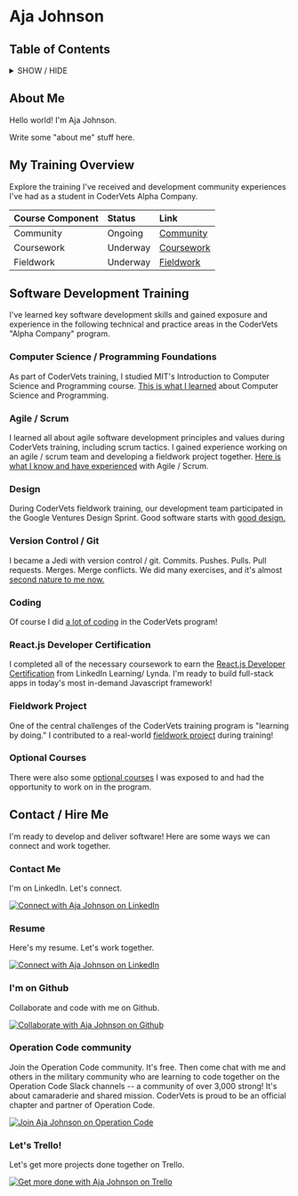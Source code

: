 Aja Johnson
===================
<!--![Aja Johnson][1]-->

## Table of Contents
<details><summary>SHOW / HIDE</summary>
<br>

[About Me](#aboutme)

[My Training Overview](#training)

-       [Coursework](#coursework)

&nbsp;&nbsp;&nbsp;&nbsp;&nbsp;&nbsp;&nbsp;&nbsp;[Fieldwork](#fieldwork)

&nbsp;&nbsp;&nbsp;&nbsp;&nbsp;&nbsp;&nbsp;&nbsp;[Community](#community)

[Software Development Training](#skills)

&nbsp;&nbsp;&nbsp;&nbsp;&nbsp;&nbsp;&nbsp;&nbsp;[Computer Science / Programming Foundations](#computerscience)

&nbsp;&nbsp;&nbsp;&nbsp;&nbsp;&nbsp;&nbsp;&nbsp;[Agile / Scrum](#agilescrum)

&nbsp;&nbsp;&nbsp;&nbsp;&nbsp;&nbsp;&nbsp;&nbsp;[Design](#design)

&nbsp;&nbsp;&nbsp;&nbsp;&nbsp;&nbsp;&nbsp;&nbsp;[Version Control / Git](#versioncontrol)

&nbsp;&nbsp;&nbsp;&nbsp;&nbsp;&nbsp;&nbsp;&nbsp;[Coding](#coding)

&nbsp;&nbsp;&nbsp;&nbsp;&nbsp;&nbsp;&nbsp;&nbsp;[React.js Developer Certification](#reactjsdevcert)

&nbsp;&nbsp;&nbsp;&nbsp;&nbsp;&nbsp;&nbsp;&nbsp;[Fieldwork Project](#fieldworkproject)

&nbsp;&nbsp;&nbsp;&nbsp;&nbsp;&nbsp;&nbsp;&nbsp;[Optional Courses](#optionalcourses)

[Contact / Hire Me](#contacthire)

&nbsp;&nbsp;&nbsp;&nbsp;&nbsp;&nbsp;&nbsp;&nbsp;[Contact Me](#contactme)

&nbsp;&nbsp;&nbsp;&nbsp;&nbsp;&nbsp;&nbsp;&nbsp;[Resume](#resume)

&nbsp;&nbsp;&nbsp;&nbsp;&nbsp;&nbsp;&nbsp;&nbsp;[Github](#github)

&nbsp;&nbsp;&nbsp;&nbsp;&nbsp;&nbsp;&nbsp;&nbsp;[Operation Code](#operationcode)

&nbsp;&nbsp;&nbsp;&nbsp;&nbsp;&nbsp;&nbsp;&nbsp;[Trello](#trello)
</details>

## About Me <a name="aboutme"/>
Hello world! I'm Aja Johnson.

Write some "about me" stuff here.

## My Training Overview <a name="training"/>
Explore the training I've received and development community experiences I've had as a student in CoderVets Alpha Company.

| Course Component     | Status | Link   |
| :------- | :---- | :--- |
| Community | Ongoing |  <a name="community"/>[Community][2]    |
| Coursework    | Underway   |  <a name="coursework"/>[Coursework][3]   |
| Fieldwork     | Underway    |  <a name="fieldwork"/>[Fieldwork][4]  |

## Software Development Training <a name="skills"/>
I've learned key software development skills and gained exposure and experience in the following technical and practice areas in the CoderVets "Alpha Company" program.

### Computer Science / Programming Foundations <a name="computerscience"/>
As part of CoderVets training, I studied MIT's Introduction to Computer Science and Programming course. [This is what I learned][5] about Computer Science and Programming.
### Agile / Scrum <a name="agilescrum"/>
I learned all about agile software development principles and values during CoderVets training, including scrum tactics. I gained experience working on an agile / scrum team and developing a fieldwork project together. [Here is what I know and have experienced][6] with Agile / Scrum.
### Design <a name="design"/>
During CoderVets fieldwork training, our development team participated in the Google Ventures Design Sprint. Good software starts with [good design.][7]
### Version Control / Git <a name="versioncontrol"/>
I became a Jedi with version control / git. Commits. Pushes. Pulls. Pull requests. Merges. Merge conflicts. We did many exercises, and it's almost [second nature to me now.][8]
### Coding <a name="coding"/>
Of course I did [a lot of coding][9] in the CoderVets program!
### React.js Developer Certification <a name="reactjsdevcert"/>
I completed all of the necessary coursework to earn the [React.js Developer Certification][10] from LinkedIn Learning/ Lynda. I'm ready to build full-stack apps in today's most in-demand Javascript framework!
### Fieldwork Project <a name="fieldworkproject"/>
One of the central challenges of the CoderVets training program is "learning by doing." I contributed to a real-world [fieldwork project][11] during training!
### Optional Courses <a name="optionalcourses"/>
There were also some [optional courses][12] I was exposed to and had the opportunity to work on in the program.

## Contact / Hire Me <a name="contacthire"/>
I'm ready to develop and deliver software! Here are some ways we can connect and work together.

### Contact Me <a name="contactme"/>
I'm on LinkedIn. Let's connect.

[![Connect with Aja Johnson on LinkedIn][19]][15]

### Resume <a name="resume"/>
Here's my resume. Let's work together.

[![Connect with Aja Johnson on LinkedIn][20]]()

### I'm on Github <a name="github"/>
Collaborate and code with me on Github.

[![Collaborate with Aja Johnson on Github][21]][16]

### Operation Code community <a name="operationcode"/>
Join the Operation Code community. It's free. Then come chat with me and others in the military community who are learning to code together on the Operation Code Slack channels -- a community of over 3,000 strong! It's about camaraderie and shared mission. CoderVets is proud to be an official chapter and partner of Operation Code.

[![Join Aja Johnson on Operation Code][22]][17]

### Let's Trello! <a name="trello"/>
Let's get more projects done together on Trello.

[![Get more done with Aja Johnson on Trello][23]][18]

  [1]: https://drive.google.com/uc?export=view&id=1x3vp4CD3wwDlVmqbSSJNYRVO-6CCAuNW "Aja Johnson"
  [2]: https://github.com/CoderVets/codervets/blob/master/alpha-company/community/README.md "Community"
  [3]: https://github.com/CoderVets/codervets/blob/master/alpha-company/coursework/README.md "Coursework"
  [4]: https://github.com/CoderVets/codervets/blob/master/alpha-company/fieldwork/README.md "Fieldwork"
  [5]: https://github.com/CoderVets/codervets/blob/master/alpha-company/coursework/mit-intro-to-computer-science-and-programming/README.md "MIT Introduction to Computer Science and Programming"
  [6]:https://github.com/CoderVets/codervets/blob/master/alpha-company/coursework/learning-software-development/learning-agile/README.md "Agile / Scrum"
  [7]:https://github.com/CoderVets/codervets/blob/master/alpha-company/coursework/learning-software-development/learning-design/README.md "Design"
  [8]:https://github.com/CoderVets/codervets/blob/master/alpha-company/coursework/learning-software-development/learning-version-control/README.md "Version Control / Git"
  [9]:https://github.com/CoderVets/codervets/blob/master/alpha-company/coursework/learning-software-development/learning-to-code/README.md "Coding"
  [10]:https://github.com/CoderVets/codervets/blob/master/alpha-company/coursework/learning-software-development/linkedin-learning/path/become-a-react-developer/README.md "React.js Developer Certification"
  [11]:https://github.com/CoderVets/codervets/blob/master/alpha-company/fieldwork/README.md "Fieldwork Project"
  [12]:https://github.com/CoderVets/codervets/blob/master/alpha-company/coursework/learning-software-development/linkedin-learning/optional-courses/README.md "Optional Courses"
  [13]:https://github.com/CoderVets/codervets/blob/master/alpha-company/coursework/learning-software-development/linkedin-learning/README.md "LinkedIn Learning"
  [14]:https://github.com/CoderVets/codervets/blob/master/alpha-company/coursework/learning-software-development/linkedin-learning/path/README.md "Path"
  [15]:https://www.linkedin.com/in/ajajohnson/ "LinkedIn Profile"
  [16]:https://github.com/AjaJohnson "Github Profile"
  [17]:https://operationcode.org/join "Operation Code"
  [18]:https://trello.com/mrsajajohnson "Trello"
  [19]:https://drive.google.com/uc?export=view&id=1311WqOhOqm1Vnr--82qbp0uBNCbzjk6F "LinkedIn Button Image"
  [20]:https://drive.google.com/uc?export=view&id=1MS0vIv8WtFLkqVDE85FPfECkXjC5lwwB "Resume Button Image"
  [21]:https://drive.google.com/uc?export=view&id=1z0SqGRB13sRjp8gVMNxrzkkmr8sG291N "Github Button Image"
  [22]:https://drive.google.com/uc?export=view&id=1xokRkbetQjXe-BGB9vzaEz9QsZvapflK "Operation Code Button Image"
  [23]:https://drive.google.com/uc?export=view&id=16uWyWj5wQiSoubwvmDC-pN6rPWo2M5pw "Trello Button Image"
